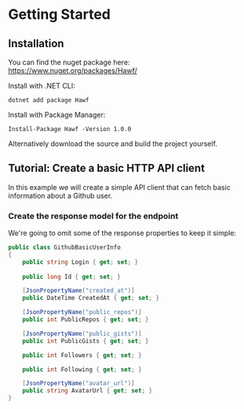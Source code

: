 # Getting Started

## Installation
You can find the nuget package here: https://www.nuget.org/packages/Hawf/


Install with .NET CLI:
```
dotnet add package Hawf
```

Install with Package Manager:
```
Install-Package Hawf -Version 1.0.0
```

Alternatively download the source and build the project yourself.

## Tutorial: Create a basic HTTP API client
In this example we will create a simple API client that can fetch basic information about a Github user.

### Create the response model for the endpoint
We're going to omit some of the response properties to keep it simple:
```csharp
public class GithubBasicUserInfo
{
    public string Login { get; set; }
    
    public long Id { get; set; }

    [JsonPropertyName("created_at")]
    public DateTime CreatedAt { get; set; }

    [JsonPropertyName("public_repos")]
    public int PublicRepos { get; set; }

    [JsonPropertyName("public_gists")]
    public int PublicGists { get; set; }

    public int Followers { get; set; }

    public int Following { get; set; }

    [JsonPropertyName("avatar_url")]
    public string AvatarUrl { get; set; }
}
```